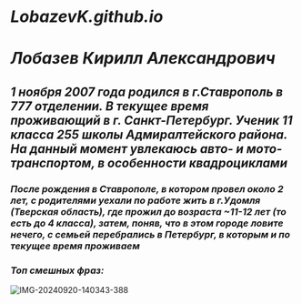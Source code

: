 # _LobazevK.github.io_

# _Лобазев Кирилл Александрович_

## _1 ноября 2007 года родился в г.Ставрополь в 777 отделении. В текущее время проживающий в г. Санкт-Петербург. Ученик 11 класса 255 школы Адмиралтейского района. На данный момент увлекаюсь авто- и мото- транспортом, в особенности квадроциклами_

### _После рождения в Ставрополе, в котором провел около 2 лет, с родителями уехали по работе жить в г.Удомля (Тверская область), где прожил до возраста ~11-12 лет (то есть до 4 класса), затем, поняв, что в этом городе ловите нечего, с семьей перебрались в Петербург, в которым и по текущее время проживаем_

### _Топ смешных фраз:_

![IMG-20240920-140343-388](https://github.com/user-attachments/assets/ee4b56f6-f230-4a9f-a618-a8ae9427da40)

